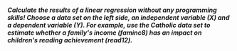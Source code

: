 ##### Calculate the results of a linear regression without any programming skills! Choose a data set on the left side, an independent variable (X) and a dependent variable (Y). For example, use the Catholic data set to estimate whether a family's income (faminc8) has an impact on children's reading achievement (read12).
